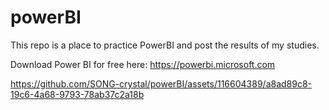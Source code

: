 # powerBI
This repo is a place to practice PowerBI and post the results of my studies.

Download Power BI for free here: https://powerbi.microsoft.com

https://github.com/SONG-crystal/powerBI/assets/116604389/a8ad89c8-19c6-4a68-9793-78ab37c2a18b
